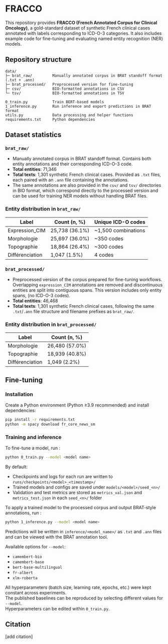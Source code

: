 # FRACCO

This repository provides **FRACCO (French Annotated Corpus for Clinical Oncology)**, a gold-standard dataset of synthetic French clinical cases annotated with labels corresponding to ICD-O-3 categories.
It also includes example code for fine-tuning and evaluating named entity recognition (NER) models. 



## Repository structure
```
data/
├─ brat_raw/         Manually annotated corpus in BRAT standoff format (.txt + .ann)
├─ brat_processed/   Preprocessed version for fine-tuning 
├─ csv/              BIO-formatted annotations in CSV
└─ tsv/              BIO-formatted annotations in TSV

0_train.py           Train BERT-based models
1_inference.py       Run inference and export predictions in BRAT format
utils.py             Data processing and helper functions
requirements.txt     Python dependencies
```


## Dataset statistics

### `brat_raw/` 
- Manually annotated corpus in BRAT standoff format. Contains both entity annotations and their corresponding ICD-O-3 code.  
- **Total entities**: 71,346  
- **Total texts**: 1,301 synthetic French clinical cases. Provided as `.txt` files, each paired with an `.ann` file containing the annotations. 
- The same annotations are also provided in the `csv/` and `tsv/` directories in BIO format, which correspond directly to the processed version and can be used for training NER models without handling BRAT files.

### Entity distribution in `brat_raw/`

| Label         | Count (n, %)          | Unique ICD-O codes       |
|------------------|-----------------------|--------------------------|
| Expression_CIM   | 25,738 (36.1%)        | ~1,500 combinations     |
| Morphologie      | 25,697 (36.0%)        | ~350 codes               |
| Topographie      | 18,864 (26.4%)        | ~300 codes               |
| Différenciation  | 1,047 (1.5%)          | 4 codes                  |




### `brat_processed/`
- Preprocessed version of the corpus prepared for fine-tuning workflows.  
Overlapping `expression_CIM` annotations are removed and discontinuous entities are split into contiguous spans. This version includes only entity spans, (no ICD-O-3 codes).
- **Total entities**: 46,468
- **Total texts**: 1,301 synthetic French clinical cases, following the same `.txt`/`.ann` file structure and filename prefixes as `brat_raw/`.  
 

### Entity distribution in `brat_processed/`

| Label         | Count (n, %)      |
|------------------|-------------------|
| Morphologie      | 26,480 (57.0%)    |
| Topographie      | 18,939 (40.8%)    |
| Différenciation  | 1,049 (2.2%)      |



<!--
### Entity counts

| Dataset         | Total entities | Morphologie | Topographie | Différenciation | Expression_CIM |
|-----------------|----------------|-------------|-------------|-----------------|----------------|
| **brat_raw/**   | 71,346         | 25,697 (36.0%)      | 18,864 (26.4%)       | 1,047 (1.5%)            | 25,738 (36.1%)          |
| **brat_processed/** | 46,468    | 26,480 (57.0%)      | 18,939 (40.8%)       | 1,049 (2.26%)         | –              |

- **brat_raw/**: full annotation layer including overlapping `expression_CIM` spans  
- **brat_processed/**: prepared for NER, with expression_CIM removed and discontinuous entities split into contiguous spans.
-->


## Fine-tuning

### Installation

Create a Python environment (Python ≥3.9 recommended) and install dependencies:

```bash
pip install -r requirements.txt
python -m spacy download fr_core_news_sm
```

### Training and inference 
To fine-tune a model, run : 
```bash
python 0_train.py --model <model name>
```
By default:
- Checkpoints and logs for each run are written to `runs/checkpoints/<model>_<timestamp>/`
- Trained models and configs are saved under `models/<model>/seed_<n>/`
- Validation and test metrics are stored as `metrics_val.json` and `metrics_test.json` in each `seed_<n>/` folder


To apply a trained model to the processed corpus and output BRAT-style annotations, run :

```bash
python 1_inference.py --model <model name>
```
Predictions will be written in `inference/<model_name>/` as `.txt` and `.ann` files and can be viewed with the BRAT annotation tool. 

Available options for `--model`:

- `camembert-bio`  
- `camembert-base`  
- `bert-base-multilingual`  
- `fr-albert`  
- `xlm-roberta`

All hyperparameters (batch size, learning rate, epochs, etc.) were kept constant across experiments.  
The published baselines can be reproduced by selecting different values for `--model`.  
Hyperparameters can be edited within `0_train.py`. 

## Citation
[add citation]


